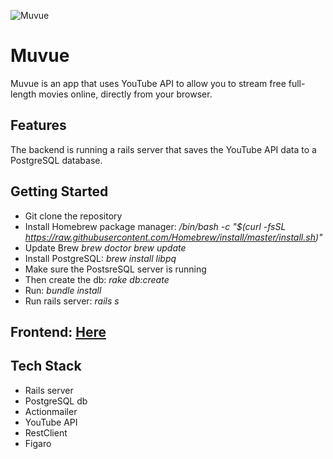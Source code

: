 ![Muvue](https://i.imgur.com/0n6RVEJ.png)

# Muvue
Muvue is an app that uses YouTube API to allow you to stream free full-length movies online, directly from your browser.

## Features
The backend is running a rails server that saves the YouTube API data to a PostgreSQL database.

## Getting Started
- Git clone the repository
- Install Homebrew package manager:
  */bin/bash -c "$(curl -fsSL https://raw.githubusercontent.com/Homebrew/install/master/install.sh)"*
- Update Brew
  *brew doctor*
  *brew update*
- Install PostgreSQL: 
  *brew install libpq*
- Make sure the PostsreSQL server is running
- Then create the db:
  *rake db:create*
- Run: *bundle install*
- Run rails server: 
  *rails s*
  
 ## Frontend: [Here](https://github.com/scypher6/muvue_frontend)

## Tech Stack
- Rails server
- PostgreSQL db
- Actionmailer 
- YouTube API
- RestClient
- Figaro
